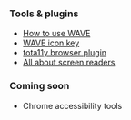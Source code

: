 ### Tools & plugins
* [How to use WAVE]({{site.baseurl}}/test/tools_and_plugins/WAVE/how_to_use)
* [WAVE icon key]({{site.baseurl}}/test/tools_and_plugins/WAVE/icon_key)
* [tota11y browser plugin]({{site.baseurl}}/test/tools_and_plugins/tota11y)
* [All about screen readers]({{site.baseurl}}/test/screenreaders)

### Coming soon
* Chrome accessibility tools
